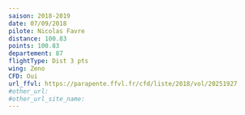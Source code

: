 ```yaml
---
saison: 2018-2019
date: 07/09/2018
pilote: Nicolas Favre
distance: 100.83
points: 100.83
departement: 87
flightType: Dist 3 pts
wing: Zeno
CFD: Oui
url_ffvl: https://parapente.ffvl.fr/cfd/liste/2018/vol/20251927
#other_url:
#other_url_site_name:
---
```


